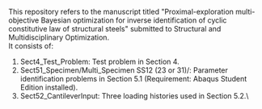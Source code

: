 This repository refers to the manuscript titled "Proximal-exploration multi-objective Bayesian optimization for inverse identification of cyclic constitutive law of structural steels" submitted to Structural and Multidisciplinary Optimization.\
It consists of:
  1. Sect4_Test_Problem: Test problem in Section 4.
  2. Sect51_Specimen/Multi_Specimen SS12 (23 or 31)/: Parameter identification problems in Section 5.1 (Requirement: Abaqus Student Edition installed).
  3. Sect52_CantileverInput: Three loading histories used in Section 5.2.\
